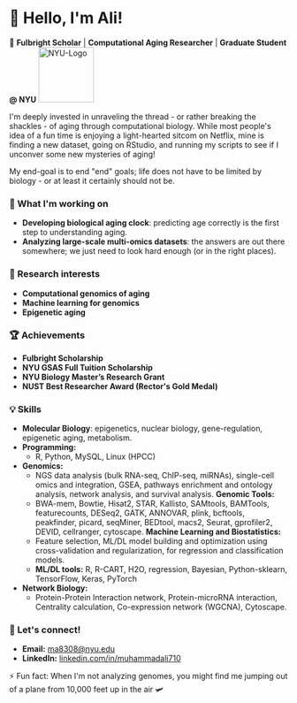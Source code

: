 




# 👋 Hello, I'm Ali!

🌟 **Fulbright Scholar** | **Computational Aging Researcher** | **Graduate Student @ NYU** <img src="https://github.com/user-attachments/assets/0c99ef67-62fa-4144-a9fa-7e631570c27f" alt="NYU-Logo" width="100"/>

I'm deeply invested in unraveling the thread - or rather breaking the shackles - of aging through computational biology. While most people's idea of a fun time is enjoying a light-hearted sitcom on Netflix, mine is finding a new dataset, going on RStudio, and running my scripts to see if I unconver some new mysteries of aging! 

My end-goal is to end "end" goals; life does not have to be limited by biology - or at least it certainly should not be. 

### 🚀 What I'm working on
- **Developing biological aging clock**: predicting age correctly is the first step to understanding aging. 
- **Analyzing large-scale multi-omics datasets**: the answers are out there somewhere; we just need to look hard enough (or in the right places). 
  
### 🔬 Research interests
- **Computational genomics of aging** 
- **Machine learning for genomics** 
- **Epigenetic aging** 

### 🏆 Achievements
- **Fulbright Scholarship**
- **NYU GSAS Full Tuition Scholarship**
- **NYU Biology Master’s Research Grant**
- **NUST Best Researcher Award (Rector's Gold Medal)**

### 💡 Skills
- **Molecular Biology**: epigenetics, nuclear biology, gene-regulation, epigenetic aging, metabolism. 
- **Programming:**
  - R, Python, MySQL, Linux (HPCC)
- **Genomics:**
  - NGS data analysis (bulk RNA-seq, ChIP-seq, miRNAs), single-cell omics and integration, GSEA, pathways enrichment and ontology analysis, network analysis, and survival analysis.
  **Genomic Tools:**
  - BWA-mem, Bowtie, Hisat2, STAR, Kallisto, SAMtools, BAMTools, featurecounts, DESeq2, GATK, ANNOVAR, plink, bcftools, peakfinder, picard, seqMiner, BEDtool, macs2, Seurat, gprofiler2, DEVID, cellranger, cytoscape.
**Machine Learning and Biostatistics:**
  - Feature selection, ML/DL model building and optimization using cross-validation and regularization, for regression and classification models.
  - **ML/DL tools:** R, R-CART, H2O, regression, Bayesian, Python-sklearn, TensorFlow, Keras, PyTorch
- **Network Biology:** 
  - Protein-Protein Interaction network, Protein-microRNA interaction, Centrality calculation, Co-expression network (WGCNA), Cytoscape.

### 💬 Let's connect!
- **Email:** <ma8308@nyu.edu>
- **LinkedIn:** [linkedin.com/in/muhammadali710](https://linkedin.com/in/muhammadali710)

⚡ Fun fact: When I'm not analyzing genomes, you might find me jumping out of a plane from 10,000 feet up in the air 🛩️


<!---
mali8308/mali8308 is a ✨ special ✨ repository because its `README.md` (this file) appears on your GitHub profile.
You can click the Preview link to take a look at your changes.
--->
